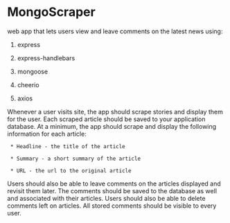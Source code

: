 # MongoScraper
web app that lets users view and leave comments on the latest news using:

1. express

2. express-handlebars

3. mongoose

4. cheerio

5. axios

 Whenever a user visits site, the app should scrape stories and display them for the user. Each scraped article should be saved to your application database. At a minimum, the app should scrape and display the following information for each article:

     * Headline - the title of the article

     * Summary - a short summary of the article

     * URL - the url to the original article


 Users should also be able to leave comments on the articles displayed and revisit them later. The comments should be saved to the database as well and associated with their articles. Users should also be able to delete comments left on articles. All stored comments should be visible to every user.